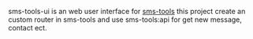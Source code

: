 sms-tools-ui is an web user interface for [sms-tools](https://github.com/sms-tools/sms-tools) this project create an custom router in sms-tools and use sms-tools:api for get new message, contact ect.

